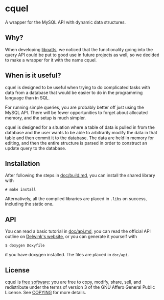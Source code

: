 cquel
=====

A wrapper for the MySQL API with dynamic data structures.

Why?
----

When developing [libpatts][1], we noticed that the functionality going into the
query API could be put to good use in future projects as well, so we decided to
make a wrapper for it with the name cquel.

When is it useful?
------------------

cquel is designed to be useful when trying to do complicated tasks with data
from a database that would be easier to do in the programming language than in
SQL.

For running simple queries, you are probably better off just using the MySQL
API. There will be fewer opportunities to forget about allocated memory, and the
setup is much simpler.

cquel is designed for a situation where a table of data is pulled in from the
database and the user wants to be able to arbitrarily modify the data in that
table and then commit it to the database. The data are held in memory for
editing, and then the entire structure is parsed in order to construct an update
query to the database.

Installation
------------

After following the steps in [doc/build.md][2], you can install the shared
library with

    # make install

Alternatively, all the compiled libraries are placed in `.libs` on success,
including the static one.

API
---

You can read a basic tutorial in [doc/api.md][5], you can read the official
API outline on [Delwink's website][6], or you can generate it yourself with

    $ doxygen Doxyfile

if you have doxygen installed. The files are placed in `doc/api`.

License
-------

cquel is [free software][3]\: you are free to copy, modify, share, sell, and
redistribute under the terms of version 3 of the GNU Affero General Public
License. See [COPYING][4] for more details.

[1]: http://git.delwink.com/git/summary/libpatts.git
[2]: doc/build.md
[3]: http://gnu.org/philosophy/free-sw.html
[4]: COPYING
[5]: doc/api.md
[6]: http://delwink.com/software/apidocs/cquel
